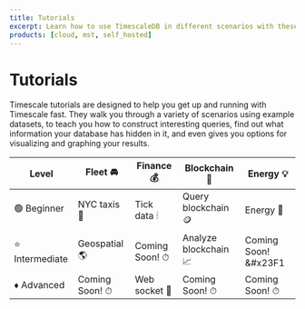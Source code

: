 ```yaml
---
title: Tutorials
excerpt: Learn how to use TimescaleDB in different scenarios with these step-by-step tutorials
products: [cloud, mst, self_hosted]
---
```


# Tutorials

Timescale tutorials are designed to help you get up and running with Timescale
fast. They walk you through a variety of scenarios using example datasets, to
teach you how to construct interesting queries, find out what information your
database has hidden in it, and even gives you options for visualizing and
graphing your results.

|Level|Fleet &#x1F698; |Finance &#x1F4B0; |Blockchain &#x1F510; |Energy &#x1F4A1; |
|-|-|-|-|-|
| &#x1F7E2; Beginner|NYC taxis &#x1F695; |Tick data &#x1F56F; |Query blockchain &#x1FA99; |Energy &#x1F50B; |
| &#x2B50; Intermediate|Geospatial &#x1F30E; |Coming Soon! &#x23F1; |Analyze blockchain &#x1F4C8; |Coming Soon! &#x23F1 |
| &#x2666; Advanced|Coming Soon! &#x23F1; |Web socket &#x1F4B8; |Coming Soon! &#x23F1; |Coming Soon! &#x23F1; |
